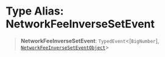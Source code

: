 # Type Alias: NetworkFeeInverseSetEvent

> **NetworkFeeInverseSetEvent**: `TypedEvent`\<\[`BigNumber`\], [`NetworkFeeInverseSetEventObject`](../interfaces/NetworkFeeInverseSetEventObject.md)\>
